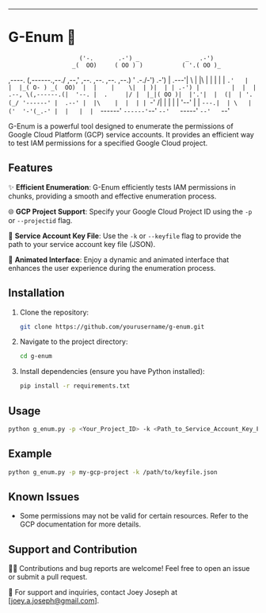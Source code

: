 ---

# G-Enum 🚀

                        ('-.       .-') _             _   .-')    
                      _(  OO)     ( OO ) )           ( '.( OO )_  
  ,----.             (,------.,--./ ,--,' ,--. ,--.   ,--.   ,--.)
 '  .-./-')    .-')   |  .---'|   \ |  |\ |  | |  |   |   `.'   | 
 |  |_( O- ) _(  OO)  |  |    |    \|  | )|  | | .-') |         | 
 |  | .--, \(,------.(|  '--. |  .     |/ |  |_|( OO )|  |'.'|  | 
(|  | '. (_/ '------' |  .--' |  |\    |  |  | | `-' /|  |   |  | 
 |  '--'  |           |  `---.|  | \   | ('  '-'(_.-' |  |   |  | 
  `------'            `------'`--'  `--'   `-----'    `--'   `--' 

G-Enum is a powerful tool designed to enumerate the permissions of Google Cloud Platform (GCP) service accounts. It provides an efficient way to test IAM permissions for a specified Google Cloud project.

## Features

✨ **Efficient Enumeration**: G-Enum efficiently tests IAM permissions in chunks, providing a smooth and effective enumeration process.

🌐 **GCP Project Support**: Specify your Google Cloud Project ID using the `-p` or `--projectid` flag.

🔑 **Service Account Key File**: Use the `-k` or `--keyfile` flag to provide the path to your service account key file (JSON).

🚀 **Animated Interface**: Enjoy a dynamic and animated interface that enhances the user experience during the enumeration process.

## Installation

1. Clone the repository:
   ```bash
   git clone https://github.com/yourusername/g-enum.git
   ```

2. Navigate to the project directory:
   ```bash
   cd g-enum
   ```

3. Install dependencies (ensure you have Python installed):
   ```bash
   pip install -r requirements.txt
   ```

## Usage

```bash
python g_enum.py -p <Your_Project_ID> -k <Path_to_Service_Account_Key_File.json>
```

## Example

```bash
python g_enum.py -p my-gcp-project -k /path/to/keyfile.json
```

## Known Issues

- Some permissions may not be valid for certain resources. Refer to the GCP documentation for more details.

## Support and Contribution

👩‍💻 Contributions and bug reports are welcome! Feel free to open an issue or submit a pull request.

📧 For support and inquiries, contact Joey Joseph at [joey.a.joseph@gmail.com].

